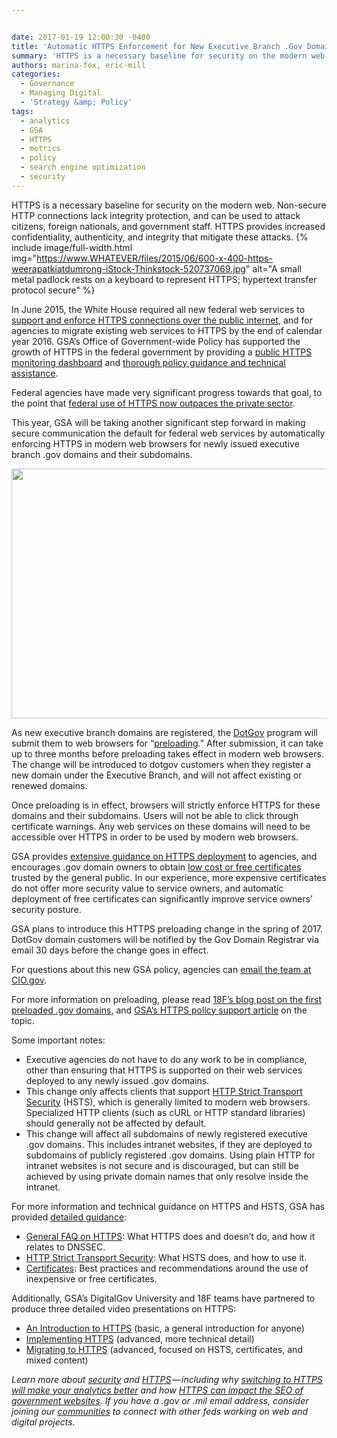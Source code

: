 ```yaml
---


date: 2017-01-19 12:00:30 -0400
title: 'Automatic HTTPS Enforcement for New Executive Branch .Gov Domains'
summary: 'HTTPS is a necessary baseline for security on the modern web. Non-secure HTTP connections lack integrity protection, and can be used to attack citizens, foreign nationals, and government staff. HTTPS provides increased confidentiality, authenticity, and integrity that mitigate these attacks. In June 2015, the White House required all new federal web services to support and'
authors: marina-fox, eric-mill
categories:
  - Governance
  - Managing Digital
  - 'Strategy &amp; Policy'
tags:
  - analytics
  - GSA
  - HTTPS
  - metrics
  - policy
  - search engine optimization
  - security
---
```


HTTPS is a necessary baseline for security on the modern web. Non-secure HTTP connections lack integrity protection, and can be used to attack citizens, foreign nationals, and government staff. HTTPS provides increased confidentiality, authenticity, and integrity that mitigate these attacks. 
{% include image/full-width.html img="https://www.WHATEVER/files/2015/06/600-x-400-https-weerapatkiatdumrong-iStock-Thinkstock-520737069.jpg" alt="A small metal padlock rests on a keyboard to represent HTTPS; hypertext transfer protocol secure" %} 

In June 2015, the White House required all new federal web services to [support and enforce HTTPS connections over the public internet](https://https.cio.gov/#guidelines), and for agencies to migrate existing web services to HTTPS by the end of calendar year 2016. GSA’s Office of Government-wide Policy has supported the growth of HTTPS in the federal government by providing a [public HTTPS monitoring dashboard](https://pulse.cio.gov/) and [thorough policy guidance and technical assistance](https://https.cio.gov/).

Federal agencies have made very significant progress towards that goal, to the point that [federal use of HTTPS now outpaces the private sector](https://18f.gsa.gov/2017/01/04/tracking-the-us-governments-progress-on-moving-https/).

This year, GSA will be taking another significant step forward in making secure communication the default for federal web services by automatically enforcing HTTPS in modern web browsers for newly issued executive branch .gov domains and their subdomains.


<img class="size-full wp-image-386235" src="https://www.WHATEVER/files/2017/01/600-x-400-Dot-gov-internet-domain-marekuliasz-iStock-Thinkstock-476434043.jpg" alt="" width="600" height="400" /> 

As new executive branch domains are registered, the [DotGov](https://www.dotgov.gov/) program will submit them to web browsers for “[preloading](https://https.cio.gov/hsts/#hsts-preloading).” After submission, it can take up to three months before preloading takes effect in modern web browsers. The change will be introduced to dotgov customers when they register a new domain under the Executive Branch, and will not affect existing or renewed domains.

Once preloading is in effect, browsers will strictly enforce HTTPS for these domains and their subdomains. Users will not be able to click through certificate warnings. Any web services on these domains will need to be accessible over HTTPS in order to be used by modern web browsers.

GSA provides [extensive guidance on HTTPS deployment](https://https.cio.gov/) to agencies, and encourages .gov domain owners to obtain [low cost or free certificates](https://https.cio.gov/certificates/#what-kind-of-certificate-should-i-get-for-my-domain%3f) trusted by the general public. In our experience, more expensive certificates do not offer more security value to service owners, and automatic deployment of free certificates can significantly improve service owners’ security posture.
  
GSA plans to introduce this HTTPS preloading change in the spring of 2017. DotGov domain customers will be notified by the Gov Domain Registrar via email 30 days before the change goes in effect.

For questions about this new GSA policy, agencies can [email the team at CIO.gov](mailto:https@cio.gov).

For more information on preloading, please read [18F’s blog post on the first preloaded .gov domains](https://18f.gsa.gov/2015/02/09/the-first-gov-domains-hardcoded-into-your-browser-as-all-https/), and [GSA’s HTTPS policy support article](https://https.cio.gov/hsts/#hsts-preloading) on the topic.

Some important notes:

  * Executive agencies do not have to do any work to be in compliance, other than ensuring that HTTPS is supported on their web services deployed to any newly issued .gov domains.
  * This change only affects clients that support [HTTP Strict Transport Security](https://https.cio.gov/hsts/) (HSTS), which is generally limited to modern web browsers. Specialized HTTP clients (such as cURL or HTTP standard libraries) should generally not be affected by default.
  * This change will affect all subdomains of newly registered executive .gov domains. This includes intranet websites, if they are deployed to subdomains of publicly registered .gov domains. Using plain HTTP for intranet websites is not secure and is discouraged, but can still be achieved by using private domain names that only resolve inside the intranet.

For more information and technical guidance on HTTPS and HSTS, GSA has provided [detailed guidance](https://https.cio.gov/):

  * [General FAQ on HTTPS](https://https.cio.gov/faq/): What HTTPS does and doesn’t do, and how it relates to DNSSEC.
  * [HTTP Strict Transport Security](https://https.cio.gov/hsts/): What HSTS does, and how to use it.
  * [Certificates](https://https.cio.gov/certificates/): Best practices and recommendations around the use of inexpensive or free certificates.

Additionally, GSA’s DigitalGov University and 18F teams have partnered to produce three detailed video presentations on HTTPS:

  * [An Introduction to HTTPS](https://www.youtube.com/watch?v=d2GmcPYWm5k) (basic, a general introduction for anyone)
  * [Implementing HTTPS](https://www.youtube.com/watch?v=rnM2qAfEG-M) (advanced, more technical detail)
  * [Migrating to HTTPS](https://www.youtube.com/watch?v=X5H8JRULDOo) (advanced, focused on HSTS, certificates, and mixed content)

_Learn more about [security](https://www.WHATEVER/tag/security/) and [HTTPS](https://www.WHATEVER/tag/https/) — including why [switching to HTTPS will make your analytics better](https://www.WHATEVER/2016/06/06/why-switching-to-https-will-make-your-analytics-better/) and how [HTTPS can impact the SEO of government websites](https://www.WHATEVER/2015/09/02/https-and-other-ranking-factors-what-impacts-the-seo-of-government-websites/). If you have a .gov or .mil email address, consider joining our [communities](https://www.WHATEVER/communities/) to connect with other feds working on web and digital projects._